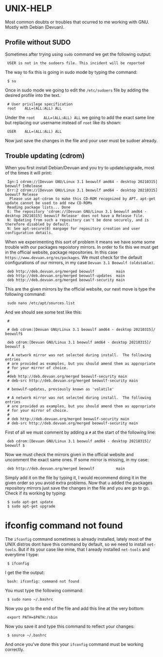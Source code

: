 # UNIX-HELP
Most common doubts or troubles that ocurred to me working with GNU. Mostly with Debian (Devuan).

## Profile without SUDO
Sometimes after trying using `sudo` command we get the following output:

     USER is not in the sudoers file. This incident will be reported
 
The way to fix this is going in sudo mode by typing the command:
 
     $ su
 
Once in sudo mode we going to edit the `/etc/sudoers` file by adding the desired profile into the text.
 
     # User privilege specification
     root    ALL=(ALL:ALL) ALL
 
Under the `root    ALL=(ALL:ALL) ALL` we going to add the exact same line but replacing our username instead of `root` like its shown:

     USER    ALL=(ALL:ALL) ALL

Now just save the changes in the file and your user must be sudoer already.

## Trouble updating (cdrom)
When you first install Debian/Devuan and you try to update/upgrade, most of the times it will print:

     Ign:1 cdrom://[Devuan GNU/Linux 3.1 beowulf amd64 - desktop 20210315] beowulf InRelease
     Err:2 cdrom://[Devuan GNU/Linux 3.1 beowulf amd64 - desktop 20210315] beowulf Release
      Please use apt-cdrom to make this CD-ROM recognized by APT. apt-get update cannot be used to add new CD-ROMs
     Reading package lists... Done
     E: The repository 'cdrom://[Devuan GNU/Linux 3.1 beowulf amd64 - desktop 20210315] beowulf Release' does not have a Release file.
     N: Updating from such a repository can't be done securely, and is therefore disabled by default.
     N: See apt-secure(8) manpage for repository creation and user configuration details.

When we experimenting this sort of problem it means we have some some trouble with our packages repoistory mirrors. In order to fix this we must get in the official website, package repositories. In this case `https://www.devuan.org/os/packages`. We must check for the default configurations of our mirrors, in my case `Devuan 3.1 Beowulf (oldstable)`.

     deb http://deb.devuan.org/merged beowulf          main
     deb http://deb.devuan.org/merged beowulf-updates  main
     deb http://deb.devuan.org/merged beowulf-security main

This are the given mirrors by the official website, our next move is type the following command:

     sudo nano /etc/apt/sources.list

And we should see some test like this:

     # 

     # deb cdrom:[Devuan GNU/Linux 3.1 beowulf amd64 - desktop 20210315]/ beowulf$

     deb cdrom:[Devuan GNU/Linux 3.1 beowulf amd64 - desktop 20210315]/ beowulf $

     # A network mirror was not selected during install.  The following entries
     # are provided as examples, but you should amend them as appropriate
     # for your mirror of choice.
     #
     #deb http://deb.devuan.org/merged beowulf-security main
     # deb-src http://deb.devuan.org/merged beowulf-security main

     # beowulf-updates, previously known as 'volatile'
     
     # A network mirror was not selected during install.  The following entries
     # are provided as examples, but you should amend them as appropriate
     # for your mirror of choice.
     #
     # deb http://deb.devuan.org/merged beowulf-security main
     # deb-src http://deb.devuan.org/merged beowulf-security main

First of all we must comment by adding a `#` at the start of the following line:

     deb cdrom:[Devuan GNU/Linux 3.1 beowulf amd64 - desktop 20210315]/ beowulf $

Now we must check the mirrors given in the official website and uncomment the exact same ones. If some mirror is missing, in my case:

     deb http://deb.devuan.org/merged beowulf          main

Simply add it on the file by typing it, I would recommend doing it in the given order so you avoid extra problems. Now that u added the packages repository mirrors just save the changes in the file and you are go to go. Check if its working by typing:

     $ sudo apt-get update
     $ sudo apt-get upgrade

# ifconfig command not found
The `ifconfig` command sometimes is already installed, lately most of the UNIX distros dont have this command by default, so we need to install `net-tools`. But if its your case like mine, that I aready installed `net-tools` and everytime I type:

     $ ifconfig
    
I get the the output:

     bash: ifconfig: command not found

You must type the following command:

     $ sudo nano ~/.bashrc

Now you go to the end of the file and add this line at the very bottom:

     export PATH=$PATH:/sbin

Now you save it and type this command to reflect your changes:

     $ source ~/.bashrc

And once you've done this your `ifconfig` command must be working correctly.
